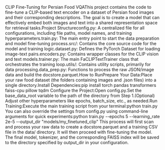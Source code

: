 CLIP Fine-Tuning for Persian Food VQAThis project contains the code to fine-tune a CLIP-based text encoder on a dataset of Persian food images and their corresponding descriptions. The goal is to create a model that can effectively embed both images and text into a shared representation space for retrieval tasks.Project Structureconfig.py: A centralized file for all configurations, including file paths, model names, and training hyperparameters.train.py: The main entry point to start the data preparation and model fine-tuning process.src/: Contains the core source code for the model and training logic.dataset.py: Defines the PyTorch Dataset for loading image-text pairs.encoders.py: Contains wrapper classes for the CLIP vision and text models.trainer.py: The main FaCLIPTextTrainer class that orchestrates the training loop.utils/: Contains utility scripts, primarily for data processing.data_prep.py: Functions to process the raw JSON/image data and build the docstore.parquet.How to RunPrepare Your Data:Place your raw food dataset (the folders containing images and .json files) into a single directory.Install Dependencies:pip install torch pandas transformers faiss-cpu pillow tqdm
Configure the Project:Open config.py.Set the base_data_root variable to the path of the directory from Step 1.(Optional) Adjust other hyperparameters like epochs, batch_size, etc., as needed.Run Training:Execute the main training script from your terminal:python train.py
You can also override the settings from config.py using command-line arguments for quick experiments:python train.py --epochs 5 --learning_rate 2e-5 --output_dir "models/my_finetuned_clip"
This process will first scan and process your raw data to create a docstore.parquet and a training CSV file in the data/ directory. It will then proceed with fine-tuning the model. The final model, tokenizer, and the corresponding FAISS index will be saved to the directory specified by output_dir in your configuration.
